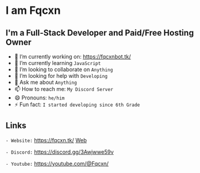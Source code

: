 # I am Fqcxn

## I'm a Full-Stack Developer and Paid/Free Hosting Owner

- 🔭 I’m currently working on: https://fqcxnbot.tk/
- 🌱 I’m currently learning `JavaScript`
- 👯 I’m looking to collaborate on `Anything`
- 🤔 I’m looking for help with `Developing`
- 💬 Ask me about `Anything`
- 📫 How to reach me: `My Discord Server`
- 😄 Pronouns: `he/him`
- ⚡ Fun fact: `I started developing since 6th Grade`

## Links

`- Website:` https://fqcxn.tk/ [Web](https://fqcxn.tk/)

`- Discord:` https://discord.gg/3Awjwwe59v

`- Youtube:` https://youtube.com/@Fqcxn/

</details>
